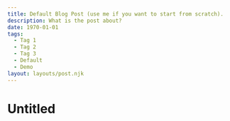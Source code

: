 ```yaml
---
title: Default Blog Post (use me if you want to start from scratch).
description: What is the post about?
date: 1970-01-01
tags:
  - Tag 1
  - Tag 2
  - Tag 3
  - Default
  - Demo
layout: layouts/post.njk
---
```

# Untitled



